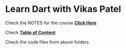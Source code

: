 # Learn Dart with Vikas Patel 
Check the NOTES for the course 
**[Click Here](docs/DART_NOTES.md)**

Check **[Table of Content](docs/DART_NOTES.md#table-of-contents)**


Check the code files from above folders.


